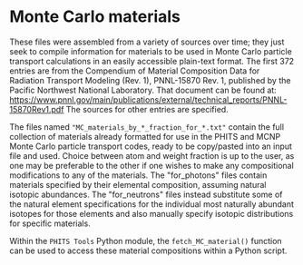 # Monte Carlo materials

These files were assembled from a variety of sources over time;
they just seek to compile information for materials to be used in Monte Carlo 
particle transport calculations in an easily accessible plain-text format. 
The first 372 entries are from the Compendium of Material Composition Data for
Radiation Transport Modeling (Rev. 1), PNNL-15870 Rev. 1, published by the
Pacific Northwest National Laboratory.  That document can be found at:
https://www.pnnl.gov/main/publications/external/technical_reports/PNNL-15870Rev1.pdf
The sources for other entries are specified.

The files named `"MC_materials_by_*_fraction_for_*.txt"` contain the full
collection of materials already formatted for use in the PHITS and MCNP
Monte Carlo particle transport codes, ready to be copy/pasted into an input file and used.
Choice between atom and weight fraction is up to the user, as one may be 
preferable to the other if one wishes to make any compositional modifications
to any of the materials.  The "for_photons" files contain materials 
specified by their elemental composition, assuming natural isotopic abundances.
The "for_neutrons" files instead substitute some of the natural element
specifications for the individual most naturally abundant isotopes for 
those elements and also manually specify isotopic distributions for 
specific materials.

Within the `PHITS Tools` Python module, the `fetch_MC_material()` function can be used 
to access these material compositions within a Python script.